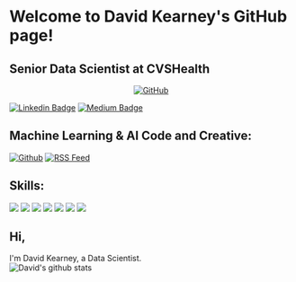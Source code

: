 
# Welcome to David Kearney's GitHub page!

## Senior Data Scientist at CVSHealth

<p align="center">
	<a href="https://github.com/davidrkearney/"><img src="https://img.shields.io/github/followers/davidrkearney.svg?label=GitHub&style=social" alt="GitHub"></a>  
</p>

[![Linkedin Badge](https://img.shields.io/badge/-David_Kearney-blue?style=flat-square&logo=Linkedin&logoColor=white&link=https://www.linkedin.com/in/davidrkearney/)](https://www.linkedin.com/in/davidrkearney/) 
[![Medium Badge](https://img.shields.io/badge/-David_Kearney-black?style=flat-square&labelColor=black&logo=Medium&link=https://medium.com/@david.raymond.kearney/)](https://medium.com/@david.raymond.kearney) 

## Machine Learning & AI Code and Creative:
[![Github](https://img.shields.io/badge/github-%23100000.svg?&style=for-the-badge&logo=github&logoColor=white&link=https://github.com/davidrkearney)](https://github.com/davidrkearney) 
[![RSS Feed](https://img.shields.io/badge/rss-%23FFA500.svg?&style=for-the-badge&logo=rss&logoColor=white&link=http://davidkearney.xyz/Kearney_Data_Science/feed.xml)](http://davidkearney.xyz/Kearney_Data_Science/feed.xml) 


## Skills:
![](https://img.shields.io/badge/python%20-%2314354C.svg?&style=for-the-badge&logo=python&logoColor=white) 
![](https://img.shields.io/badge/markdown-%23000000.svg?&style=for-the-badge&logo=markdown&logoColor=white) 
![](https://img.shields.io/badge/r-%23276DC3.svg?&style=for-the-badge&logo=r&logoColor=white) 
![](https://img.shields.io/badge/shell_script%20-%23121011.svg?&style=for-the-badge&logo=gnu-bash&logoColor=white)
![](https://img.shields.io/badge/flask%20-%23000.svg?&style=for-the-badge&logo=flask&logoColor=white)
![](https://img.shields.io/badge/postgres-%23316192.svg?&style=for-the-badge&logo=postgresql&logoColor=white)
![](https://img.shields.io/badge/sqlite-%2307405e.svg?&style=for-the-badge&logo=sqlite&logoColor=white)


## Hi, 

I'm David Kearney, a Data Scientist.
</br>
![David's github stats](https://github-readme-stats.vercel.app/api?username=davidrkearney&show_icons=true&count_private=true&hide=issues,contribs&include_all_commits=true&custom_title=&icon_color=000000&title_color=000000&hide_border=true)


<!--
**davidrkearney/davidrkearney** is a ✨ _special_ ✨ repository because its `README.md` (this file) appears on your GitHub profile.

Here are some ideas to get you started:

- 🔭 I’m currently working on ...
- 🌱 I’m currently learning ...
- 👯 I’m looking to collaborate on ...
- 🤔 I’m looking for help with ...
- 💬 Ask me about ...
- 📫 How to reach me: ...
- 😄 Pronouns: ...
- ⚡ Fun fact: ...
-->
